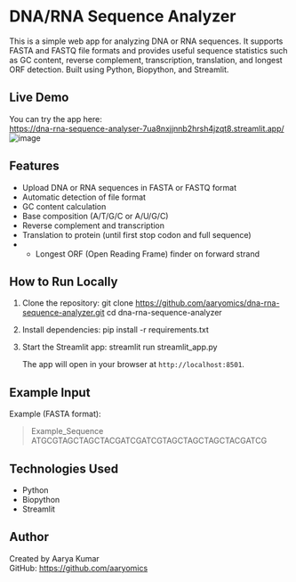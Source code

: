 # DNA/RNA Sequence Analyzer
This is a simple web app for analyzing DNA or RNA sequences. It supports FASTA and FASTQ file formats and provides useful sequence statistics such as GC content, reverse complement, transcription, translation, and longest ORF detection. Built using Python, Biopython, and Streamlit.

## Live Demo
You can try the app here:  
https://dna-rna-sequence-analyser-7ua8nxjjnnb2hrsh4jzqt8.streamlit.app/
![image](https://github.com/user-attachments/assets/af2be196-ed78-4d6e-ad10-4782c8cb14c6)


## Features
- Upload DNA or RNA sequences in FASTA or FASTQ format
- Automatic detection of file format
- GC content calculation
- Base composition (A/T/G/C or A/U/G/C)
- Reverse complement and transcription
- Translation to protein (until first stop codon and full sequence)
- - Longest ORF (Open Reading Frame) finder on forward strand

## How to Run Locally
1. Clone the repository:
   git clone https://github.com/aaryomics/dna-rna-sequence-analyzer.git
   cd dna-rna-sequence-analyzer

2. Install dependencies:
   pip install -r requirements.txt

3. Start the Streamlit app:
   streamlit run streamlit_app.py
   
   The app will open in your browser at `http://localhost:8501`.

## Example Input
Example (FASTA format):
>Example_Sequence
ATGCGTAGCTAGCTACGATCGATCGTAGCTAGCTAGCTACGATCG

## Technologies Used
- Python
- Biopython
- Streamlit

## Author
Created by Aarya Kumar  
GitHub: https://github.com/aaryomics 
